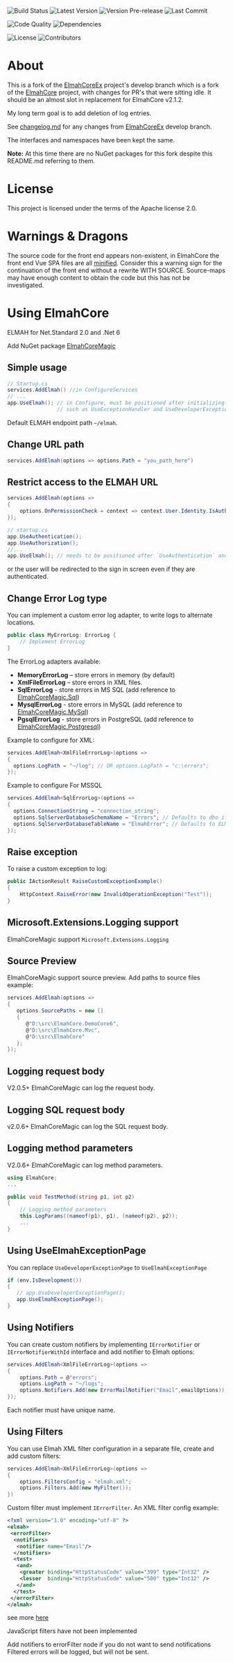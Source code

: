 ![Build Status](https://github.com/ElmahCoreMagic/ElmahCoreMagic/actions/workflows/build.yml/badge.svg)
![Latest Version](https://img.shields.io/nuget/v/ElmahCoreMagic?style=flat-square)
![Version Pre-release](https://img.shields.io/nuget/vpre/ElmahCoreMagic?style=flat-square)
![Last Commit](https://img.shields.io/github/last-commit/ElmahCoreMagic/ElmahCoreMagic?style=flat-square)

![Code Quality](https://img.shields.io/codefactor/grade/github/ElmahCoreMagic/ElmahCoreMagic/develop?style=flat-square)
![Dependencies](https://img.shields.io/librariesio/github/ElmahCoreMagic/ElmahCoreMagic?style=flat-square)

![License](https://img.shields.io/github/license/ElmahCoreMagic/ElmahCoreMagic)
![Contributors](https://img.shields.io/github/contributors/ElmahCoreMagic/ElmahCoreMagic?style=flat-square)

# About

This is a fork of the [ElmahCoreEx](https://github.com/ElmahCoreEx/ElmahCoreEx) project's develop branch which
is a fork of the [ElmahCore](https://github.com/ElmahCore/ElmahCore) project, with changes for PR's that were sitting idle.
It should be an almost slot in replacement for ElmahCore v2.1.2.

My long term goal is to add deletion of log entries.

See [changelog.md](changelog.md) for any changes from [ElmahCoreEx](https://github.com/ElmahCoreEx/ElmahCoreEx) develop branch.

The interfaces and namespaces have been kept the same.

**Note:** At this time there are no NuGet packages for this fork despite this README.md referring to them.

# License

This project is licensed under the terms of the Apache license 2.0.

# Warnings & Dragons

The source code for the front end appears non-existent, in ElmahCore the front end Vue SPA files are all [minified](https://github.com/ElmahCore/ElmahCore/issues/77). Consider this a warning sign for the continuation of the front end without a rewrite WITH SOURCE. Source-maps may have enough content to obtain the code but this has not be investigated.

# Using ElmahCore

ELMAH for Net.Standard 2.0 and .Net 6

Add NuGet package [ElmahCoreMagic](https://www.nuget.org/packages?q=ElmahCoreMagic)

## Simple usage

```csharp
// Startup.cs
services.AddElmah() //in ConfigureServices
// ...
app.UseElmah(); // in Configure, must be positioned after initializing other exception handlers
                // such as UseExceptionHandler and UseDeveloperExceptionPage
```

Default ELMAH endpoint path `~/elmah`.

## Change URL path

```csharp
services.AddElmah(options => options.Path = "you_path_here")
```

## Restrict access to the ELMAH URL

```csharp
services.AddElmah(options =>
{
    options.OnPermissionCheck = context => context.User.Identity.IsAuthenticated;
});
```

```csharp
// startup.cs
app.UseAuthentication();
app.UseAuthorization();
//...
app.UseElmah(); // needs to be positioned after `UseAuthentication` and `UseAuthorization`
```
or the user will be redirected to the sign in screen even if they are authenticated.

## Change Error Log type

You can implement a custom error log adapter, to write logs to alternate locations.

```csharp
public class MyErrorLog: ErrorLog {
    // Implement ErrorLog
}    
```

The ErrorLog adapters available:

- **MemoryErrorLog** – store errors in memory (by default)
- **XmlFileErrorLog** – store errors in XML files.
- **SqlErrorLog** - store errors in MS SQL (add reference to [ElmahCoreMagic.Sql](https://www.nuget.org/packages/ElmahCoreMagic.Sql))
- **MysqlErrorLog** - store errors in MySQL (add reference to [ElmahCoreMagic.MySql](https://www.nuget.org/packages/ElmahCoreMagic.MySql))
- **PgsqlErrorLog** - store errors in PostgreSQL (add reference to [ElmahCoreMagic.Postgresql](https://www.nuget.org/packages/ElmahCoreMagic.Postgresql))

Example to configure for XML:

```csharp
services.AddElmah<XmlFileErrorLog>(options =>
{
  options.LogPath = "~/log"; // OR options.LogPath = "с:\errors";
});
```

Example to configure For MSSQL

```csharp
services.AddElmah<SqlErrorLog>(options =>
{
  options.ConnectionString = "connection_string";
  options.SqlServerDatabaseSchemaName = "Errors"; // Defaults to dbo if not set
  options.SqlServerDatabaseTableName = "ElmahError"; // Defaults to ELMAH_Error if not set
});
```

## Raise exception

To raise a custom exception to log:

```csharp
public IActionResult RaiseCustomExceptionExample()
{
    HttpContext.RaiseError(new InvalidOperationException("Test"));
}
```

## Microsoft.Extensions.Logging support

ElmahCoreMagic support `Microsoft.Extensions.Logging`

## Source Preview

ElmahCoreMagic support source preview.
Add paths to source files example:

```csharp
services.AddElmah(options =>
{
   options.SourcePaths = new []
   {
      @"D:\src\ElmahCore.DemoCore6",
      @"D:\src\ElmahCore.Mvc",
      @"D:\src\ElmahCore"
   };
});
```

## Logging request body

V2.0.5+ ElmahCoreMagic can log the request body.

## Logging SQL request body

v2.0.6+ ElmahCoreMagic can log the SQL request body.

## Logging method parameters

V2.0.6+ ElmahCoreMagic can log method parameters.

```csharp
using ElmahCore;
...

public void TestMethod(string p1, int p2)
{
    // Logging method parameters
    this.LogParams((nameof(p1), p1), (nameof(p2), p2));
    ...
}
```

## Using UseElmahExceptionPage

You can replace `UseDeveloperExceptionPage` to `UseElmahExceptionPage`

```csharp
if (env.IsDevelopment())
{
   // app.UseDeveloperExceptionPage();
   app.UseElmahExceptionPage();
}
```

## Using Notifiers

You can create custom notifiers by implementing `IErrorNotifier` or `IErrorNotifierWithId` interface and add notifier to Elmah options:

```csharp
services.AddElmah<XmlFileErrorLog>(options =>
{
    options.Path = @"errors";
    options.LogPath = "~/logs";
    options.Notifiers.Add(new ErrorMailNotifier("Email",emailOptions));
});
```
Each notifier must have unique name.

## Using Filters

You can use Elmah XML filter configuration in a separate file, create and add custom filters:

```csharp
services.AddElmah<XmlFileErrorLog>(options =>
{
    options.FiltersConfig = "elmah.xml";
    options.Filters.Add(new MyFilter());
})
```
Custom filter must implement `IErrorFilter`.
An XML filter config example:

```xml
<?xml version="1.0" encoding="utf-8" ?>
<elmah>
 <errorFilter>
  <notifiers>
   <notifier name="Email"/>
  </notifiers>
  <test>
   <and>
    <greater binding="HttpStatusCode" value="399" type="Int32" />
    <lesser  binding="HttpStatusCode" value="500" type="Int32" />
   </and>
  </test>
 </errorFilter>
</elmah>
```

see more [here](https://elmah.github.io/a/error-filtering/examples/)

JavaScript filters have not been implemented

Add notifiers to errorFilter node if you do not want to send notifications
Filtered errors will be logged, but will not be sent.
